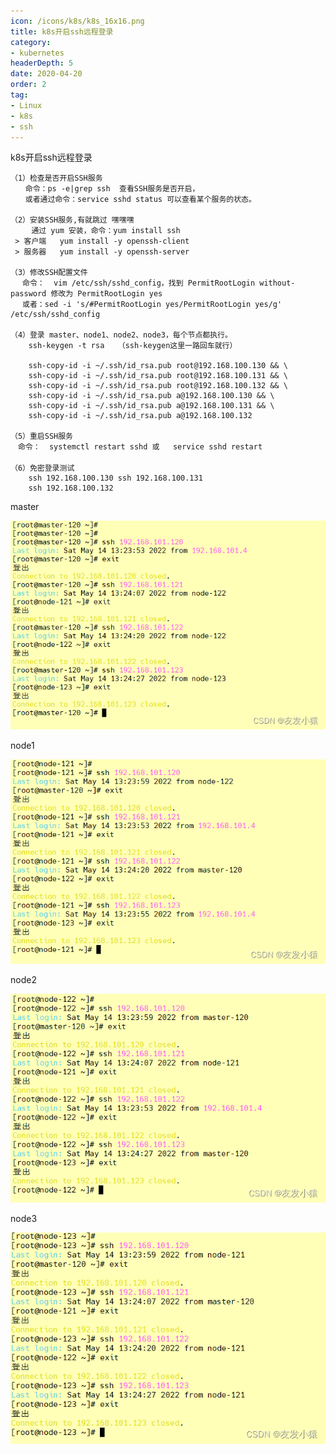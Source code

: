 ```yaml
---
icon: /icons/k8s/k8s_16x16.png
title: k8s开启ssh远程登录
category: 
- kubernetes
headerDepth: 5
date: 2020-04-20
order: 2
tag:
- Linux
- k8s
- ssh
---
```


k8s开启ssh远程登录

<!-- more -->

```shell
（1）检查是否开启SSH服务 
　　命令：ps -e|grep ssh  查看SSH服务是否开启，
　　或者通过命令：service sshd status 可以查看某个服务的状态。

（2）安装SSH服务,有就跳过 嘿嘿嘿
 　  通过 yum 安装，命令：yum install ssh
 > 客户端   yum install -y openssh-client
 > 服务器   yum install -y openssh-server
	
（3）修改SSH配置文件
 　命令：  vim /etc/ssh/sshd_config，找到 PermitRootLogin without-password 修改为 PermitRootLogin yes
 　或者：sed -i 's/#PermitRootLogin yes/PermitRootLogin yes/g' /etc/ssh/sshd_config

（4）登录 master、node1、node2、node3，每个节点都执行。
    ssh-keygen -t rsa	（ssh-keygen这里一路回车就行）
    
    ssh-copy-id -i ~/.ssh/id_rsa.pub root@192.168.100.130 && \
    ssh-copy-id -i ~/.ssh/id_rsa.pub root@192.168.100.131 && \
    ssh-copy-id -i ~/.ssh/id_rsa.pub root@192.168.100.132 && \
    ssh-copy-id -i ~/.ssh/id_rsa.pub a@192.168.100.130 && \
    ssh-copy-id -i ~/.ssh/id_rsa.pub a@192.168.100.131 && \
    ssh-copy-id -i ~/.ssh/id_rsa.pub a@192.168.100.132

（5）重启SSH服务
　命令：  systemctl restart sshd 或   service sshd restart
　
（6）免密登录测试
	ssh 192.168.100.130 ssh 192.168.100.131
	ssh 192.168.100.132
```

master

![master](./ssh.assets/d10c357be7044003aebaf7355e8e1aca.png)

node1

![node1](./ssh.assets/22fc1c3113014095a2d21c3d8a912359.png)


node2

![node2](./ssh.assets/8cf73152a78f4f75aeefa52df0a101b3.png)

node3

![node3](./ssh.assets/723c5657a5bb4f9cbbf1adf1434fc759.png)
